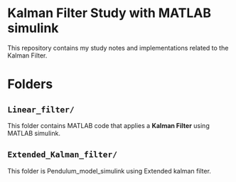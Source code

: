 # Kalman Filter Study with MATLAB simulink

This repository contains my study notes and implementations related to the Kalman Filter.




# Folders

## `Linear_filter/`

  
This folder contains MATLAB code that applies a **Kalman Filter** using MATLAB simulink.


## `Extended_Kalman_filter/`
  
This folder is Pendulum_model_simulink using Extended kalman filter.
